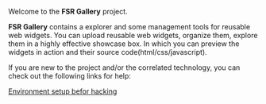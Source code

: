 Welcome to the **FSR Gallery** project.

**FSR Gallery** contains a explorer and some management tools for reusable web widgets. You can upload reusable web widgets, organize them, explore them in a highly effective showcase box. In which you can preview the widgets in action and their source code(html/css/javascript).

If you are new to the project and/or the correlated technology, you can check out the following links for help:

[Environment setup befor hacking](http://wiki.github.com/neolee/fsrg/environment-setup-before-hacking)